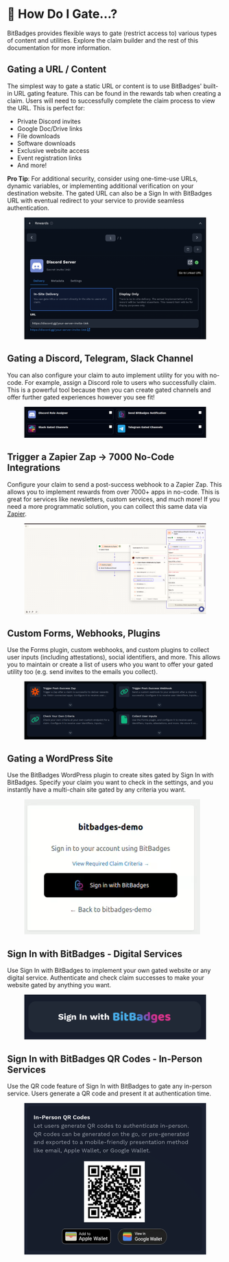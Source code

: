 # 🔐 How Do I Gate...?

BitBadges provides flexible ways to gate (restrict access to) various types of content and utilities. Explore the claim builder and the rest of this documentation for more information.

## Gating a URL / Content

The simplest way to gate a static URL or content is to use BitBadges' built-in URL gating feature. This can be found in the rewards tab when creating a claim. Users will need to successfully complete the claim process to view the URL. This is perfect for:

* Private Discord invites
* Google Doc/Drive links
* File downloads
* Software downloads
* Exclusive website access
* Event registration links
* And more!

**Pro Tip**: For additional security, consider using one-time-use URLs, dynamic variables, or implementing additional verification on your destination website. The gated URL can also be a Sign In with BitBadges URL with eventual redirect to your service to provide seamless authentication.



<figure><img src="../.gitbook/assets/Screenshot 2025-03-16 at 3.49.12 PM.png" alt=""><figcaption></figcaption></figure>

## Gating a Discord, Telegram, Slack Channel

You can also configure your claim to auto implement utility for you with no-code. For example, assign a Discord role to users who successfully claim. This is a powerful tool because then you can create gated channels and offer further gated experiences however you see fit!

<figure><img src="../.gitbook/assets/image (202).png" alt=""><figcaption></figcaption></figure>

## Trigger a Zapier Zap -> 7000 No-Code Integrations

Configure your claim to send a post-success webhook to a Zapier Zap. This allows you to implement rewards from over 7000+ apps in no-code. This is great for services like newsletters, custom services, and much more! If you need a more programmatic solution, you can collect this same data via [Zapier](https://zapier.com/apps/bitbadges/integrations).

<figure><img src="../.gitbook/assets/image (3).png" alt=""><figcaption></figcaption></figure>

## Custom Forms, Webhooks, Plugins

Use the Forms plugin, custom webhooks, and custom plugins to collect user inputs (including attestations), social identifiers, and more. This allows you to maintain or create a list of users who you want to offer your gated utility too (e.g. send invites to the emails you collect).



<figure><img src="../.gitbook/assets/image (6) (1).png" alt=""><figcaption></figcaption></figure>

## Gating a WordPress Site

Use the BitBadges WordPress plugin to create sites gated by Sign In with BitBadges. Specify your claim you want to check in the settings, and you instantly have a multi-chain site gated by any criteria you want.



<figure><img src="../.gitbook/assets/Screenshot 2025-03-16 at 3.55.10 PM.png" alt=""><figcaption></figcaption></figure>

## Sign In with BitBadges - Digital Services

Use Sign In with BitBadges to implement your own gated website or any digital service. Authenticate and check claim successes to make your website gated by anything you want.

<figure><img src="../.gitbook/assets/Screenshot 2025-03-16 at 3.51.48 PM.png" alt=""><figcaption></figcaption></figure>

## Sign In with BitBadges QR Codes - In-Person Services

Use the QR code feature of Sign In with BitBadges to gate any in-person service. Users generate a QR code and present it at authentication time.



<figure><img src="../.gitbook/assets/Screenshot 2025-03-16 at 3.56.12 PM.png" alt=""><figcaption></figcaption></figure>
